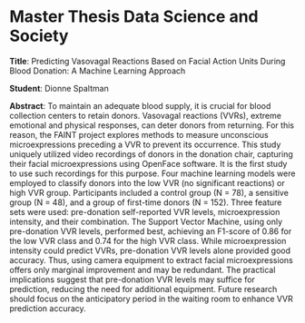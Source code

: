 # Master Thesis Data Science and Society 
**Title**: Predicting Vasovagal Reactions Based on Facial Action Units During Blood Donation: A Machine Learning Approach

**Student**: Dionne Spaltman

**Abstract**: To maintain an adequate blood supply, it is crucial for blood collection centers to retain donors. Vasovagal reactions (VVRs), extreme emotional and physical responses, can deter donors from returning. For this reason, the FAINT project explores methods to measure unconscious microexpressions preceding a VVR to prevent its occurrence. This study uniquely utilized video recordings of donors in the donation chair, capturing their facial microexpressions using OpenFace software. It is the first study to use such recordings for this purpose. Four machine learning models were employed to classify donors into the low VVR (no significant reactions) or high VVR group. Participants included a control group (N = 78), a sensitive group (N = 48), and a group of first-time donors (N = 152). Three feature sets were used: pre-donation self-reported VVR levels, microexpression intensity, and their combination. The Support Vector Machine, using only pre-donation VVR levels, performed best, achieving an F1-score of 0.86 for the low VVR class and 0.74 for the high VVR class. While microexpression intensity could predict VVRs, pre-donation VVR levels alone provided good accuracy. Thus, using camera equipment to extract facial microexpressions offers only marginal improvement and may be redundant. The practical implications suggest that pre-donation VVR levels may suffice for prediction, reducing the need for additional equipment. Future research should focus on the anticipatory period in the waiting room to enhance VVR prediction accuracy.